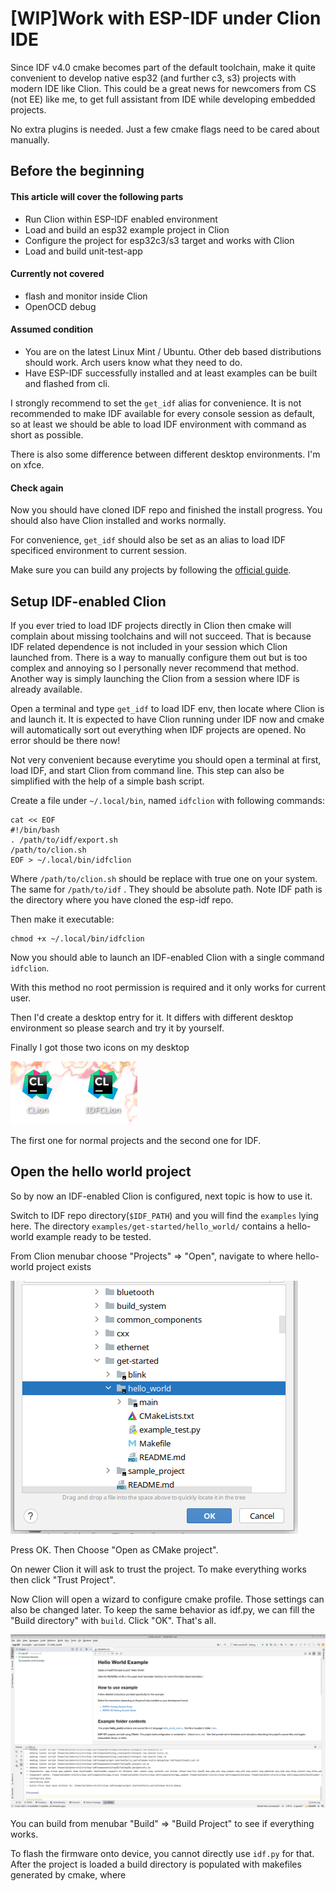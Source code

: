# [WIP]Work with ESP-IDF under Clion IDE

Since IDF v4.0 cmake becomes part of the default toolchain, make it quite convenient to develop native esp32 (and further c3, s3) projects with modern IDE like Clion. This could be a great news for newcomers from CS (not EE) like me, to get full assistant from IDE while developing embedded projects. 

No extra plugins is needed. Just a few cmake flags need to be cared about manually.

## Before the beginning

#### This article will cover the following parts

- Run Clion within ESP-IDF enabled environment
- Load and build an esp32 example project in Clion
- Configure the project for esp32c3/s3 target and works with Clion
- Load and build unit-test-app

#### Currently not covered

- flash and monitor inside Clion
- OpenOCD debug

#### Assumed condition

- You are on the latest Linux Mint / Ubuntu. Other deb based distributions should work. Arch users know what they need to do.
- Have ESP-IDF successfully installed and at least examples can be built and flashed from cli.

I strongly recommend to set the `get_idf` alias for convenience. It is not recommended to make IDF available for every console session as default, so at least we should be able to load IDF environment with command as short as possible.

There is also some difference between different desktop environments. I'm on xfce.

#### Check again

Now you should have cloned IDF repo and finished the install progress. You should also have Clion installed and works normally.

For convenience, `get_idf` should also be set as an alias to load IDF specificed environment to current session.

Make sure you can build any projects by following the [official guide](https://docs.espressif.com/projects/esp-idf/en/stable/esp32/get-started/index.html#step-8-build-the-project).

## Setup IDF-enabled Clion

If you ever tried to load IDF projects directly in Clion then cmake will complain about missing toolchains and will not succeed. That is because IDF related dependence is not included in your session which Clion launched from. There is a way to manually configure them out but is too complex and annoying so I personally never recommend that method. Another way is simply launching the Clion from a session where IDF is already available.

Open a terminal and type `get_idf` to load IDF env, then locate where Clion is and launch it. It is expected to have Clion running under IDF now and cmake will automatically sort out everything when IDF projects are opened. No error should be there now!

Not very convenient because everytime you should open a terminal at first, load IDF, and start Clion from command line. This step can also be simplified with the help of a simple bash script.

Create a file under `~/.local/bin`, named `idfclion` with following commands:

```shell
cat << EOF
#!/bin/bash
. /path/to/idf/export.sh
/path/to/clion.sh
EOF > ~/.local/bin/idfclion
```

Where `/path/to/clion.sh` should be replace with true one on your system. The same for `/path/to/idf` . They should be absolute path. Note IDF path is the directory where you have cloned the esp-idf repo.

Then make it executable:

```shell
chmod +x ~/.local/bin/idfclion
```

Now you should able to launch an IDF-enabled Clion with a single command `idfclion`.

With this method no root permission is required and it only works for current user.

Then I'd create a desktop entry for it. It differs with different desktop environment so please search and try it by yourself.

Finally I got those two icons on my desktop

![desktop_icon](./_res_work_with_clion/clion_and_with_idf.png)

The first one for normal projects and the second one for IDF.

## Open the hello world project

So by now an IDF-enabled Clion is configured, next topic is how to use it.

Switch to IDF repo directory(`$IDF_PATH`) and you will find the `examples` lying here. The directory `examples/get-started/hello_world/` contains a hello-world example ready to be tested.

From Clion menubar choose "Projects" => "Open", navigate to where hello-world project exists

![locate_helloworld](./_res_work_with_clion/locate_helloworld.png)

Press OK. Then Choose "Open as CMake project".

On newer Clion it will ask to trust the project. To make everything works then click "Trust Project".

Now Clion will open a wizard to configure cmake profile. Those settings can also be changed later. To keep the same behavior as idf.py, we can fill the "Build directory" with `build`. Click "OK". That's all.

![clion_helloworld](./_res_work_with_clion/clion_helloworld.png)

You can build from menubar "Build" => "Build Project" to see if everything works.

To flash the firmware onto device, you cannot directly use `idf.py` for that. After the project is loaded a build directory is populated with makefiles generated by cmake, where 